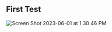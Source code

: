 ## First Test

![Screen Shot 2023-06-01 at 1 30 46 PM](https://github.com/denialtorres/webhooks_inbound/assets/12284596/95eb5230-f8df-4991-bab9-0011506704f5)

